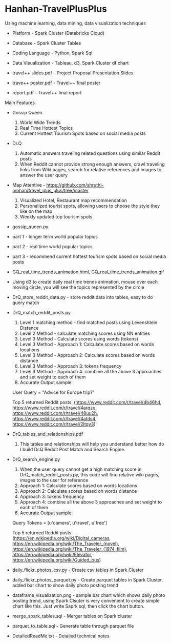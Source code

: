 # Hanhan-TravelPlusPlus
Using machine learning, data mining, data visualization techniques

* Platform - Spark Cluster (Databricks Cloud)
* Database - Spark Cluster Tables
* Coding Language - Python, Spark Sql
* Data Visualization - Tableau, d3, Spark Cluster df chart

* travel++ slides.pdf - Project Proposal Presentation Slides
* trave++ poster.pdf - Travel++ final poster
* report.pdf - Travel++ final report


Main Features


* Gossip Queen
  1. World Wide Trends
  2. Real Time Hottest Topics
  3. Current Hottest Tourism Spots based on social media posts
 
* Dr.Q
  1. Automatic answers traveling related questions using similar Reddit posts
  2. When Reddit cannot provide strong enough answers, 
       crawl traveling links from Wiki pages, search for relative references and images to answer the user query

* Map Attentive - https://github.com/shruthi-mohan/travel_plus_plus/tree/master
  1. Visualized Hotel, Restaurant map recommendation
  2. Personalized tourist spots, allowing users to choose the style they like on the map
  3. Weekly updated top tourism spots 
  

* gossip_queen.py
 * part 1 - longer term world popular topics
 * part 2 - real time world popular topics
 * part 3 - recommend current hottest tourism spots based on social media posts
 
* GQ_real_time_trends_animation.html, GQ_real_time_trends_animation.gif
 * Using d3 to create daily real time trends animation, mouse over each moving circle, you will see the topics represented by the circle
      

* DrQ_store_reddit_data.py - store reddit data into tables, easy to do query match

* DrQ_match_reddit_posts.py
   1. Level 1 matching method - find matched posts using Levenshtein Distance
   2. Level 2 Method - calculate matching scores using NN entities
   3. Level 3 Method - Calculate scores using words (tokens)
   4. Level 3 Method - Approach 1: Calculate scores based on words locations
   5. Level 3 Method - Approach 2: Calculate scores based on words distance
   6. Level 3 Method - Approach 3: tokens frequency
   7. Level 3 Method - Approach 4: combine all the above 3 approaches and set weight to each of them
   8. Accurate Output sample: 
   
     User Query = "Advice for Europe trip?"
     
     Top 5 returned Reddit posts: (https://www.reddit.com/r/travel/4b46hd, https://www.reddit.com/r/travel/4arqzu, https://www.reddit.com/r/travel/48uu2h, https://www.reddit.com/r/travel/4atds4, https://www.reddit.com/r/travel/2ltqv3)
   
* DrQ_tables_and_relationships.pdf
  1. This tables and relationships will help you understand better how do I build Dr.Q Reddit Post Match and Search Engine.

* DrQ_search_engine.py
   1. When the user query cannot get a high matching score in DrQ_match_reddit_posts.py, this code will find relative wiki pages, images to the user for reference
   2. Approach 1: Calculate scores based on words locations
   3. Approach 2: Calculate scores based on words distance
   4. Approach 3: tokens frequency
   5. Approach 4: combine all the above 3 approaches and set weight to each of them
   6. Accurate Output sample: 
   
     Query Tokens = [u'camera', u'travel', u'free']
     
     Top 5 returned Reddit posts: (https://en.wikipedia.org/wiki/Digital_cameras, https://en.wikipedia.org/wiki/The_Traveler_(novel), https://en.wikipedia.org/wiki/The_Traveler_(1974_film), https://en.wikipedia.org/wiki/Elevator, https://en.wikipedia.org/wiki/Guided_bus)


* daily_flickr_photos_csv.py - Create csv tables in Spark Cluster
* daily_flickr_photos_parquet.py - Create parquet tables in Spark Cluster, added bar chart to show daily photo posting trend
* dataframe_visualization.png - sample bar chart which shows daily photo posting trend, using Spark Clsuter is very convenient to create simple chart like this. Just write Saprk sql, then click the chart button.
* merge_spark_tables.sql - Merger tables on Spark cluster
* parquet_to_table.sql - Generate table through parquet file
* DetailedReadMe.txt - Detailed technical notes
